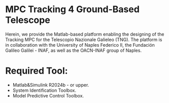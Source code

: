 # MPC Tracking 4 Ground-Based Telescope
Herein, we provide the Matlab-based platform enabling the designing of the Tracking MPC for the Telescopio Nazionale Galieleo (TNG). 
The platform is in collaboration with the University of Naples Federico II, the Fundación Galileo Galilei - INAF, as well as the OACN-INAF group of Naples.

# Required Tool:
- Matlab&Simulink R2024b - or upper.
- System Identification Toolbox.
- Model Predictive Control Toolbox.
